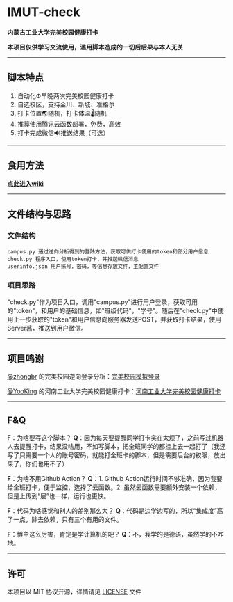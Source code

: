 # IMUT-check
**内蒙古工业大学完美校园健康打卡**

**本项目仅供学习交流使用，滥用脚本造成的一切后后果与本人无关**

------------

## 脚本特点
1. 自动化⚙早晚两次完美校园健康打卡
2. 自选校区，支持金川、新城、准格尔
3. 打卡位置🌏随机，打卡体温🌡随机
4. 推荐使用腾讯云函数部署，免费，高效
5. 打卡完成微信🔊推送结果（可选）

------------

## 食用方法
[**点此进入wiki**](https://github.com/li14300/IMUT-check/wiki "**点此进入wiki**")

------------

## 文件结构与思路
### 文件结构
    campus.py 通过逆向分析得到的登陆方法，获取可供打卡使用的token和部分用户信息
    check.py 程序入口，使用token打卡，并推送微信消息
    userinfo.json 用户账号，密码，等信息存放文件，主配置文件
### 项目思路
"check.py"作为项目入口，调用"campus.py"进行用户登录，获取可用的"token"，和用户的基础信息，如"班级代码"，"学号"。随后在"check.py"中使用上一步获取的"token"和用户信息向服务器发送POST，并获取打卡结果，使用Server酱，推送到用户微信。

------------

## 项目鸣谢
[@zhongbr](https://github.com/zhongbr "@zhongbr") 的完美校园逆向登录分析：[完美校园模拟登录](https://github.com/zhongbr/wanmei_campus "完美校园模拟登录")

[@YooKing](https://github.com/YooKing "@YooKing") 的河南工业大学完美校园健康打卡：[河南工业大学完美校园健康打卡](https://github.com/YooKing/HAUT_autoCheck "河南工业大学完美校园健康打卡")

------------

## F&Q
**F**：为啥要写这个脚本？
**Q**：因为每天要提醒同学打卡实在太烦了，之前写过机器人去提醒打卡，结果没啥用，不如写脚本，把全班同学的都挂上去一起打了（我还写了只需要一个人的账号密码，就能打全班卡的脚本，但是需要后台的权限，放出来了，你们也用不了）

**F**：为啥不用Github Action？
**Q**：1. Github Action运行时间不够准确，因为我要给全班打卡，便于监控，选择了云函数。2. 虽然云函数需要额外安装一个依赖，但是上传到“层”也一样，运行也更快。

**F**：代码为啥感觉和别人的差别那么大？
**Q**：代码是边学边写的，所以“集成度”高了一点，除去依赖，只有三个有用的文件。

**F**：博主这么厉害，肯定是学计算机的吧？
**Q**：不，我学的是德语，虽然学的不咋地。

------------

## 许可
本项目以 MIT 协议开源，详情请见 [LICENSE](https://github.com/li14300/IMUT-check/blob/main/LICENSE "LICENSE") 文件

